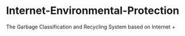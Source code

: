 # Internet-Environmental-Protection
The Garbage Classification and Recycling System based on Internet +
